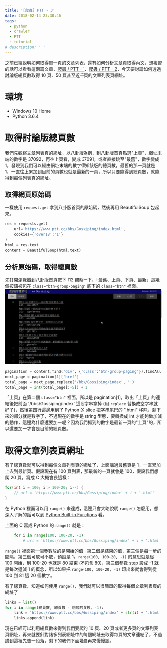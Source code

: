 ```yaml
---
title: '[爬蟲] PTT - 3'
date: 2018-02-14 23:30:46
tags:
  - python
  - crawler
  - PTT
  - tutorial
# description: ' '
---
```


之前已經說明如何取得單一頁的文章列表，還有如何分析文章頁取得內文，想複習的話可以看看這兩篇文章，[爬蟲 / PTT - 1](https://eugene87222.github.io/2018/02/10/PTT-crawler-1/)、[爬蟲 / PTT - 2](https://eugene87222.github.io/2018/02/13/PTT-crawler-2/)，今天要討論如何透過討論版總頁數取得 10 頁、50 頁甚至近千頁的文章列表頁網址<!-- more -->。

# 環境

- Windows 10 Home
- Python 3.6.4

# 取得討論版總頁數

我們先觀察文章列表頁的網址，以八卦版為例，到八卦版首頁點選"上頁"，網址末端的數字是 37092，再往上頁看，變成 37091，或者直接跳至"最舊"，數字變成 1，發現到我們可以經由網址末端的數字得知該版的總頁數，最舊的那一頁就是 1，一直往上累加到目前的頁數也就是最新的一頁，所以只要能得到總頁數，就能得到每個列表頁的網址。

## 取得網頁原始碼

一樣使用 `request.get` 拿到八卦版首頁的原始碼，然後再用 BeautifulSoup 包起來。
```python
res = requests.get(
    url='https://www.ptt.cc/bbs/Gossiping/index.html',
    cookies={'over18':'1'}
)
html = res.text
content = BeautifulSoup(html.text)
```

## 分析原始碼，取得總頁數

先打開瀏覽器到八卦版首頁按下 f12 觀察一下，「最舊、上頁、下頁、最新」這幾個按鈕被包在 `class="btn-group-paging"` 底下的 `class="btn"` 裡面。
![](/image/pagination_class.gif)
```python
pagination = content.find('div', {'class':'btn-group-paging'}).findAll('a', {'class':'btn'})
next_page = pagination[1]['href']
total_page = next_page.replace('/bbs/Gossiping/index', '')
total_page = int(total_page[:-5]) + 1
```
「上頁」在第二個 `class="btn"` 裡面，所以是 pagination[1]，取出「上頁」的連結後把前面 '/bbs/Gossiping/index' 這段字串拿掉 (用 `replace` 替換成空字串就好了)，然後第四行這邊用到了 Python 的 [slice](http://python-reference.readthedocs.io/en/latest/docs/brackets/slicing.html) 把字串尾巴的 ".html" 移除，剩下來的部分就是數字了，不過現在的數字是 string 型態，要轉換成 int 才能夠做加減的動作，這邊為什麼還要加一呢？因為我們抓到的數字是最新一頁的"上頁"的，所以還要加一才會是目前的總頁數。

# 取得文章列表頁網址

有了總頁數就可以得到每個文章列表頁的網址了，上面講過最舊頁是 1，一直累加上去到最新頁。假設現在有 100 頁列表，那最新的一頁就會是 100，假設我們想爬 20 頁，寫成 C 大概會長這樣：
```c
for(int i = 100; i > 100-20; i--) {
    // url = 'https://www.ptt.cc/bbs/Gossiping/index' + i + '.html'
}
```
在 Python 裡面可以用 `range()` 來達成，這邊只會大略說明 `range()` 怎麼用，想深入了解的話可以到 [Python Built-in Functions](https://docs.python.org/3/library/functions.html#func-range) 看。

上面的 C 寫成 Python 的 `range()` 就是：
```python
    for i in range(100, 100-20, -1):
        # url = 'https://www.ptt.cc/bbs/Gossiping/index' + i + '.html'
```
`range()` 裡面第一個參數放的是開始的值，第二個是結束的值，第三個是每一步的間隔，第三個可放可不放，預設是 1。`range(100, 100-20, -1)` 的意思就是從 100 開始，到 100-20 也就是 80 結束 (不包含 80)，第三個參數 step 設成 -1 就是每次遞減 1 的概念，所以如果把 `range(100, 100-20, -1)` 印出來就會得到從 100 到 81 這 20 個數字。

有了總頁數、知道如何使用 `range()`，我們就可以很簡單的取得每個文章列表頁的網址了
```python
links = list()
for i in range(總頁數, 總頁數 - 想爬的頁數, -1):
    link = 'https://www.ptt.cc/bbs/Gossiping/index' + str(i) + '.html'
    links.append(link)
```
現在已經可以利用總頁數來得到我們要爬的 10 頁、20 頁或者更多頁的文章列表頁網址，再來就要針對諸多列表網址中的每個網址去取得每頁的文章連結了，不過講到這裡先告一段落，剩下的我們下面幾篇再來慢慢談。
